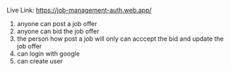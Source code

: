 Live Link: https://job-management-auth.web.app/

1. anyone can post a job offer
2. anyone can bid the   job offer
3. the person how post a job will only can acccept the bid and update the job offer
4. can login with google
5. can create user